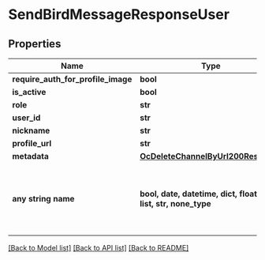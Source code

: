 # SendBirdMessageResponseUser


## Properties
Name | Type | Description | Notes
------------ | ------------- | ------------- | -------------
**require_auth_for_profile_image** | **bool** |  | [optional] 
**is_active** | **bool** |  | [optional] 
**role** | **str** |  | [optional] 
**user_id** | **str** |  | [optional] 
**nickname** | **str** |  | [optional] 
**profile_url** | **str** |  | [optional] 
**metadata** | [**OcDeleteChannelByUrl200Response**](OcDeleteChannelByUrl200Response.md) |  | [optional] 
**any string name** | **bool, date, datetime, dict, float, int, list, str, none_type** | any string name can be used but the value must be the correct type | [optional]

[[Back to Model list]](../README.md#documentation-for-models) [[Back to API list]](../README.md#documentation-for-api-endpoints) [[Back to README]](../README.md)


